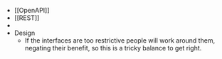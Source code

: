 - [[OpenAPI]]
- [[REST]]
-
- Design
	- If the interfaces are too restrictive people will work around them, negating their benefit, so this is a tricky balance to get right.